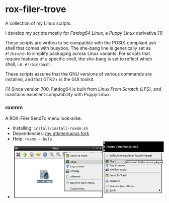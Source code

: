 # rox-filer-trove

A collection of my Linux scripts.

I develop my scripts mostly for _Fatdog64 Linux_, a _Puppy Linux_ derivative.[1]

These scripts are written to be compatible with the POSIX-compliant ash shell that comes with busybox. The she-bang line is generically set as `#!/bin/sh` to simplify packaging across Linux variants. For scripts that require features of a specific shell, the she-bang is set to reflect which shell, i.e. `#!/bin/bash`.

These scripts assume that the GNU versions of various commands are installed, and that GTK2+ is the GUI toolkit.

[1] Since version 700, Fatdog64 is built from _Linux From Scratch (LFS)_, and maintains excellent compatibility with Puppy Linux.

### roxmm

A ROX-Filer SendTo menu look-alike.
 
 * Installing: `install/install-roxmm.sh`
 * Dependencies: [my gtkmenuplus fork](https://github.com/step-/gtkmenuplus)
 * Help: `roxmm --help`
 * ![Screenshot](img/roxmm.png)
